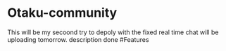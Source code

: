 # Otaku-community
This will be my secoond try to depoly with the fixed real time chat will be uploading tomorrow.
description done
#Features


